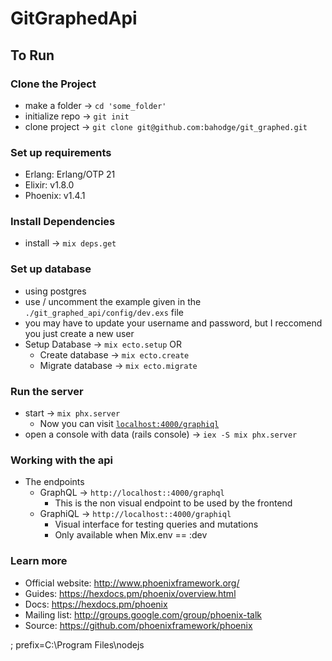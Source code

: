 # GitGraphedApi

## To Run
### Clone the Project
  * make a folder -> `cd 'some_folder'`
  * initialize repo -> `git init`
  * clone project -> `git clone git@github.com:bahodge/git_graphed.git`

### Set up requirements

  * Erlang: Erlang/OTP 21
  * Elixir: v1.8.0
  * Phoenix: v1.4.1

### Install Dependencies

  * install -> `mix deps.get`

### Set up database

  * using postgres
  * use / uncomment the example given in the `./git_graphed_api/config/dev.exs` file
  * you may have to update your username and password, but I reccomend you just create a new user
  * Setup Database -> `mix ecto.setup` OR
    * Create database -> `mix ecto.create`
    * Migrate database -> `mix ecto.migrate`


### Run the server

  * start -> `mix phx.server`
    * Now you can visit [`localhost:4000/graphiql`](http://localhost:4000/graphiql)
  * open a console with data (rails console) -> `iex -S mix phx.server`


### Working with the api

  * The endpoints
    * GraphQL -> `http://localhost::4000/graphql`
      * This is the non visual endpoint to be used by the frontend
    * GraphiQL -> `http://localhost::4000/graphiql`
      * Visual interface for testing queries and mutations
      * Only available when Mix.env == :dev
<!-- 
To start your Phoenix server:
  * Install dependencies with `mix deps.get`
  * Create and migrate your database with `mix ecto.setup`
  * Start Phoenix endpoint with `mix phx.server` -->

<!-- Ready to run in production? Please [check our deployment guides](https://hexdocs.pm/phoenix/deployment.html). -->

### Learn more

  * Official website: http://www.phoenixframework.org/
  * Guides: https://hexdocs.pm/phoenix/overview.html
  * Docs: https://hexdocs.pm/phoenix
  * Mailing list: http://groups.google.com/group/phoenix-talk
  * Source: https://github.com/phoenixframework/phoenix



; prefix=C:\Program Files\nodejs